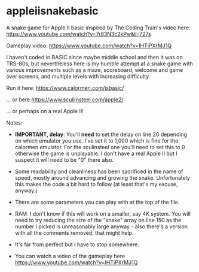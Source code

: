 # appleiisnakebasic
A snake game for Apple II basic inspired by The Coding Train's video here: https://www.youtube.com/watch?v=7r83N3c2kPw&t=727s

Gameplay video: https://www.youtube.com/watch?v=IHTiPXrMJ1Q

I haven't coded in BASIC since maybe middle school and then it was on TRS-80s, but nevertheless here is my humble attempt at a snake game with various improvements such as a maze, scoreboard, welcome and game over screens, and multiple levels with increasing difficulty.

Run it here: https://www.calormen.com/jsbasic/

... or here https://www.scullinsteel.com/apple2/

... or perhaps on a real Apple II!

Notes:
- **IMPORTANT, delay**: You'll **need** to set the delay on line 20 depending on which emulator you use. I've set it to 1,000 which is fine for the calormen emulator. For the sculinsteel one you'll need to set this to 0 otherwise the game is unplayable. I don't have a real Apple II but I suspect it will need to be "0" there also.

- Some readability and cleanliness has been sacrificed in the name of speed, mostly around advancing and growing the snake. Unfortunately this makes the code a bit hard to follow (at least that's my excuse, anyway.)

- There are some parameters you can play with at the top of the file.

- RAM: I don't know if this will work on a smaller, say 4K system. You will need to try reducing the size of the "snake" array on line 150 as the number I picked is unreasonably large anyway - also there's a version with all the comments removed, that might help.

- It's far from perfect but I have to stop somewhere.

- You can watch a video of the gameplay here https://www.youtube.com/watch?v=IHTiPXrMJ1Q
